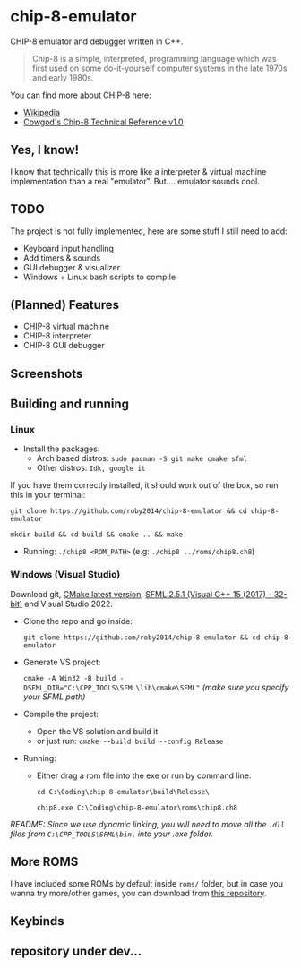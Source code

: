# chip-8-emulator

CHIP-8 emulator and debugger written in C++.
> Chip-8 is a simple, interpreted, programming language which was first used on some do-it-yourself computer systems in the late 1970s and early 1980s.

You can find more about CHIP-8 here:
* [Wikipedia](https://en.wikipedia.org/wiki/CHIP-8)
* [Cowgod's Chip-8 Technical Reference v1.0](http://devernay.free.fr/hacks/chip8/C8TECH10.HTM#00E0)

## Yes, I know!
I know that technically this is more like a interpreter & virtual machine implementation than a real "emulator". But.... emulator sounds cool.

## TODO
The project is not fully implemented, here are some stuff I still need to add:
* Keyboard input handling
* Add timers & sounds
* GUI debugger & visualizer
* Windows + Linux bash scripts to compile

## (Planned) Features
* CHIP-8 virtual machine
* CHIP-8 interpreter
* CHIP-8 GUI debugger

## Screenshots

## Building and running
### Linux

- Install the packages:
    - Arch based distros: `sudo pacman -S git make cmake sfml`
    - Other distros: `Idk, google it`

If you have them correctly installed, it should work out of the box, so run this in your terminal:

`git clone https://github.com/roby2014/chip-8-emulator && cd chip-8-emulator`

`mkdir build && cd build && cmake .. && make`

- Running: `./chip8 <ROM_PATH>` (e.g: `./chip8 ../roms/chip8.ch8`)

### Windows (Visual Studio)
Download git, [CMake latest version](https://cmake.org/download/), [SFML 2.5.1 (Visual C++ 15 (2017) - 32-bit)](https://www.sfml-dev.org/download/sfml/2.5.1/) and Visual Studio 2022.

- Clone the repo and go inside: 

    `git clone https://github.com/roby2014/chip-8-emulator && cd chip-8-emulator`
- Generate VS project: 

    `cmake -A Win32 -B build -DSFML_DIR="C:\CPP_TOOLS\SFML\lib\cmake\SFML"` 
    *(make sure you specify your SFML path)*

- Compile the project:
    - Open the VS solution and build it
    - or just run: `cmake --build build --config Release`

- Running:
    - Either drag a rom file into the exe or run by command line: 

        `cd C:\Coding\chip-8-emulator\build\Release\`

        `chip8.exe C:\Coding\chip-8-emulator\roms\chip8.ch8`

*README: Since we use dynamic linking, you will need to move all the `.dll` files from `C:\CPP_TOOLS\SFML\bin\` into your .exe folder.*

## More ROMS
I have included some ROMs by default inside `roms/` folder, but in case you wanna try more/other games, you can download from [this repository](https://github.com/kripod/chip8-roms).
## Keybinds

## repository under dev...
